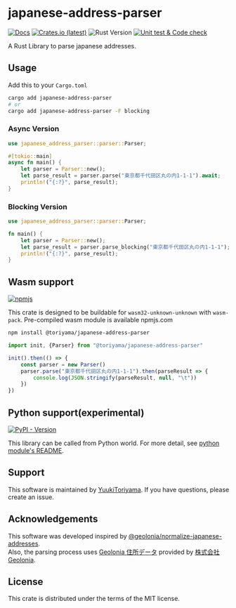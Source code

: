 # japanese-address-parser

[![Docs](https://docs.rs/japanese-address-parser/badge.svg)](https://docs.rs/japanese-address-parser)
[![Crates.io (latest)](https://img.shields.io/crates/v/japanese-address-parser)](https://crates.io/crates/japanese-address-parser)
![Rust Version](https://img.shields.io/badge/rust%20version-%3E%3D1.73.0-orange)
[![Unit test & Code check](https://github.com/YuukiToriyama/japanese-address-parser/actions/workflows/code-check.yaml/badge.svg)](https://github.com/YuukiToriyama/japanese-address-parser/actions/workflows/code-check.yaml)

A Rust Library to parse japanese addresses.

## Usage

Add this to your `Cargo.toml`

```bash
cargo add japanese-address-parser
# or
cargo add japanese-address-parser -F blocking
```

### Async Version

```rust
use japanese_address_parser::parser::Parser;

#[tokio::main]
async fn main() {
    let parser = Parser::new();
    let parse_result = parser.parse("東京都千代田区丸の内1-1-1").await;
    println!("{:?}", parse_result);
}
```

### Blocking Version

```rust
use japanese_address_parser::parser::Parser;

fn main() {
    let parser = Parser::new();
    let parse_result = parser.parse_blocking("東京都千代田区丸の内1-1-1"); // `parse_blocking()` is available on `blocking` feature only
    println!("{:?}", parse_result);
}
```

## Wasm support

[![npmjs](https://img.shields.io/npm/v/%40toriyama/japanese-address-parser)](https://www.npmjs.com/package/@toriyama/japanese-address-parser)

This crate is designed to be buildable for `wasm32-unknown-unknown` with `wasm-pack`.
Pre-compiled wasm module is available npmjs.com

```bash
npm install @toriyama/japanese-address-parser
```

```javascript
import init, {Parser} from "@toriyama/japanese-address-parser"

init().then(() => {
    const parser = new Parser()
    parser.parse("東京都千代田区丸の内1-1-1").then(parseResult => {
        console.log(JSON.stringify(parseResult, null, "\t"))
    })
})
```

## Python support(experimental)

[![PyPI - Version](https://img.shields.io/pypi/v/japanese-address-parser-py)](https://pypi.org/project/japanese-address-parser-py/)

This library can be called from Python world. For more detail, see [python module's README](python/README.md).

## Support

This software is maintained by [YuukiToriyama](https://github.com/yuukitoriyama).
If you have questions, please create an issue.

## Acknowledgements

This software was developed inspired
by [@geolonia/normalize-japanese-addresses](https://github.com/geolonia/normalize-japanese-addresses).  
Also, the parsing process uses [Geolonia 住所データ](https://github.com/geolonia/japanese-addresses) provided
by [株式会社Geolonia](https://www.geolonia.com/company/).

## License

This crate is distributed under the terms of the MIT license.
